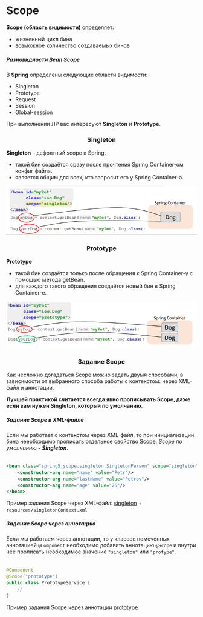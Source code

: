 <h1>
    Scope 
</h1>

**Scope (область видимости)** определяет:

- жизненный цикл бина
- возможное количество создаваемых бинов

<h5>
    Разновидности Bean Scope
</h5>

В **Spring** определены следующие области видимости:

- Singleton
- Prototype
- Request
- Session
- Global-session

При выполнении ЛР вас интересуют **Singleton** и **Prototype**.

<h3 align="center">
    Singleton
</h3>

**Singleton** – дефолтный scope в Spring.

- такой бин создаётся сразу после прочтения Spring Container-ом конфиг файла.
- является общим для всех, кто запросит его у Spring Container-а.

![singletonScope.png](images/singletonScope.png)

<h3 align="center">
    Prototype
</h3>

**Prototype**

- такой бин создаётся только после обращения к Spring Container-у с помощью метода getBean.
- для каждого такого обращения создаётся новый бин в Spring Container-е.

![prototypeScope.png](images/prototypeScope.png)

<h3 align="center">
    Задание Scope
</h3>

Как несложно догадаться Scope можно задать двумя способами, в зависимости от выбранного способа работы с контекстом:
через XML-файл и аннотации.

**Лучшей практикой считается всегда явно прописывать Scope, даже если вам нужен Singleton, который по умолчанию**.

<h5>
    Задание Scope в XML-файле
</h5>

Если мы работает с контекстом через XML-файл, то при инициализации бина нееобходимо прописать отдельное свойство Scope.
*Scope по умолчанию - **Singleton***.

```xml

<bean class="spring5_scope.singleton.SingletonPerson" scope="singleton">
    <constructor-arg name="name" value="Petr"/>
    <constructor-arg name="lastName" value="Petrov"/>
    <constructor-arg name="age" value="25"/>
</bean>
```

Пример задания Scope через XML-файл: [singleton](singleton) + ```resources/singletonContext.xml```

<h5>
    Задание Scope через аннотацию
</h5>

Если мы работаем через аннотации, то у классов помеченных аннотацией ```@Component``` необходимо добавить аннотацию
```@Scope``` и внутри нее прописать необходимое значение ```"singleton"``` или ```"protype"```.

```java

@Component
@Scope("prototype")
public class PrototypeService {
    //
}
```

Пример задания Scope через аннотации [prototype](prototype)